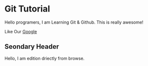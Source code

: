 # Git Tutorial

Hello programers, I am Learning Git & Github. This is really awesome!

Like Our [Google](https://www.google.com)

## Seondary Header
Hello, I am edition driectly from browse.
